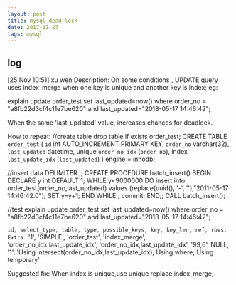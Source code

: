 ```yaml
---
layout: post
title: mysql_dead_lock
date: 2017-11-27
tags: mysql
---
```

## log
[25 Nov 10:51] xu wen
Description:
On some conditions , UPDATE query uses index_merge when one key is unique and  another key is index;
eg:

explain  update order_test set last_updated=now() where
order_no = "a8fb22d3cf4c11e7be620" and  last_updated="2018-05-17 14:46:42";

When the same 'last_updated' value, increases chances for deadlock.

How to repeat:
//create table
drop table if exists order_test;
CREATE TABLE `order_test` (
  `id` int  AUTO_INCREMENT PRIMARY KEY,
  `order_no` varchar(32),
  `last_updated` datetime,
  unique `order_no_idx` (`order_no`),
  index `last_update_idx` (`last_updated`)
) engine = innodb;

//insert data
DELIMITER ;;
CREATE PROCEDURE batch_insert()
BEGIN
DECLARE y int DEFAULT 1;
WHILE y<9000000
DO
insert into order_test(order_no,last_updated)  values (replace(uuid(), '-', ''),"2011-05-17 14:46:42.0");
SET y=y+1;
END WHILE ;
commit;
END;;
CALL batch_insert();

//test
explain  update order_test set last_updated=now() where
order_no = "a8fb22d3cf4c11e7be620" and  last_updated="2018-05-17 14:46:42";

`id, select_type, table, type, possible_keys, key, key_len, ref, rows, Extra `
'1', 'SIMPLE', 'order_test', 'index_merge', 'order_no_idx,last_update_idx', 'order_no_idx,last_update_idx', '99,6', NULL, '1', 'Using intersect(order_no_idx,last_update_idx); Using where; Using temporary'

Suggested fix:
When index is unique,use unique replace index_merge;
